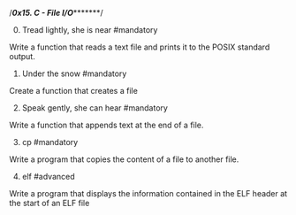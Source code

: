 /*****************************0x15. C - File I/O************************************/



0. Tread lightly, she is near
#mandatory

Write a function that reads a text file and prints it to the POSIX standard output.


1. Under the snow
#mandatory

Create a function that creates a file


2. Speak gently, she can hear
#mandatory

Write a function that appends text at the end of a file.


3. cp
#mandatory

Write a program that copies the content of a file to another file.


4. elf
#advanced

Write a program that displays the information contained in the ELF header at the start of an ELF file
